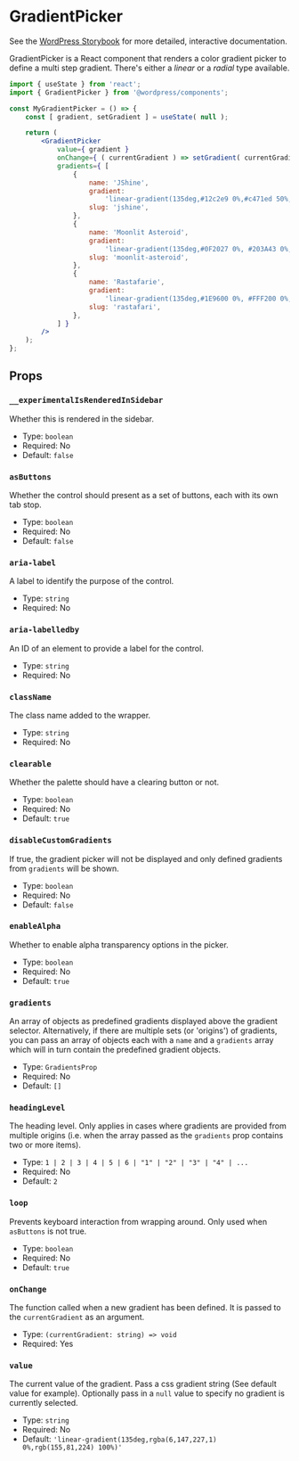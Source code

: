 # GradientPicker

<!-- This file is generated automatically and cannot be edited directly. Make edits via TypeScript types and TSDocs. -->

<p class="callout callout-info">See the <a href="https://wordpress.github.io/gutenberg/?path=/docs/components-gradientpicker--docs">WordPress Storybook</a> for more detailed, interactive documentation.</p>

GradientPicker is a React component that renders a color gradient picker to
define a multi step gradient. There's either a _linear_ or a _radial_ type
available.

```jsx
import { useState } from 'react';
import { GradientPicker } from '@wordpress/components';

const MyGradientPicker = () => {
	const [ gradient, setGradient ] = useState( null );

	return (
		<GradientPicker
			value={ gradient }
			onChange={ ( currentGradient ) => setGradient( currentGradient ) }
			gradients={ [
				{
					name: 'JShine',
					gradient:
						'linear-gradient(135deg,#12c2e9 0%,#c471ed 50%,#f64f59 100%)',
					slug: 'jshine',
				},
				{
					name: 'Moonlit Asteroid',
					gradient:
						'linear-gradient(135deg,#0F2027 0%, #203A43 0%, #2c5364 100%)',
					slug: 'moonlit-asteroid',
				},
				{
					name: 'Rastafarie',
					gradient:
						'linear-gradient(135deg,#1E9600 0%, #FFF200 0%, #FF0000 100%)',
					slug: 'rastafari',
				},
			] }
		/>
	);
};
```

## Props

### `__experimentalIsRenderedInSidebar`

Whether this is rendered in the sidebar.

-   Type: `boolean`
-   Required: No
-   Default: `false`

### `asButtons`

Whether the control should present as a set of buttons,
each with its own tab stop.

-   Type: `boolean`
-   Required: No
-   Default: `false`

### `aria-label`

A label to identify the purpose of the control.

-   Type: `string`
-   Required: No

### `aria-labelledby`

An ID of an element to provide a label for the control.

-   Type: `string`
-   Required: No

### `className`

The class name added to the wrapper.

-   Type: `string`
-   Required: No

### `clearable`

Whether the palette should have a clearing button or not.

-   Type: `boolean`
-   Required: No
-   Default: `true`

### `disableCustomGradients`

If true, the gradient picker will not be displayed and only defined
gradients from `gradients` will be shown.

-   Type: `boolean`
-   Required: No
-   Default: `false`

### `enableAlpha`

Whether to enable alpha transparency options in the picker.

-   Type: `boolean`
-   Required: No
-   Default: `true`

### `gradients`

An array of objects as predefined gradients displayed above the gradient
selector. Alternatively, if there are multiple sets (or 'origins') of
gradients, you can pass an array of objects each with a `name` and a
`gradients` array which will in turn contain the predefined gradient objects.

-   Type: `GradientsProp`
-   Required: No
-   Default: `[]`

### `headingLevel`

The heading level. Only applies in cases where gradients are provided
from multiple origins (i.e. when the array passed as the `gradients` prop
contains two or more items).

-   Type: `1 | 2 | 3 | 4 | 5 | 6 | "1" | "2" | "3" | "4" | ...`
-   Required: No
-   Default: `2`

### `loop`

Prevents keyboard interaction from wrapping around.
Only used when `asButtons` is not true.

-   Type: `boolean`
-   Required: No
-   Default: `true`

### `onChange`

The function called when a new gradient has been defined. It is passed to
the `currentGradient` as an argument.

-   Type: `(currentGradient: string) => void`
-   Required: Yes

### `value`

The current value of the gradient. Pass a css gradient string (See default value for example).
Optionally pass in a `null` value to specify no gradient is currently selected.

-   Type: `string`
-   Required: No
-   Default: `'linear-gradient(135deg,rgba(6,147,227,1) 0%,rgb(155,81,224) 100%)'`
